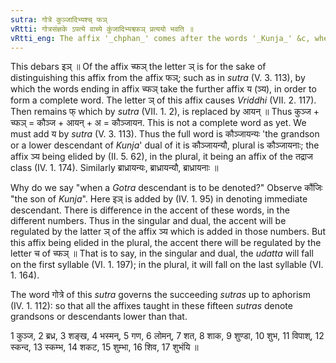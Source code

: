 ```yaml
---
sutra: गोत्रे कुञ्जादिभ्यश्च् फञ्
vRtti: गोत्रसंज्ञके ऽपत्ये वाच्ये कुंजादिभ्यश्च्फञ् प्रत्ययो भवति ॥
vRtti_eng: The affix '_chphan_' comes after the words '_Kunja_' &c, when a remoter descendant (called _Gotra_) is to be denoted.
---
```

This debars इञ् ॥ Of the affix च्फञ् the letter ञ् is for the sake of distinguishing this affix from the affix फञ्; such as in _sutra_ (V. 3. 113), by which the words ending in affix च्फञ् take the further affix य (ञ्य), in order to form a complete word. The letter ञ् of this affix causes _Vriddhi_ (VII. 2. 117). Then remains फ् which by _sutra_ (VII. 1. 2), is replaced by आयन् ॥ Thus कुञ्ज + च्फञ् = कौञ्ज + आयन् + अ = कौञ्जायन. This is not a complete word as yet. We must add य by _sutra_ (V. 3. 113). Thus the full word is कौञ्जायन्यः 'the grandson or a lower descendant of _Kunja_' dual of it is कौञ्जायन्यौ, plural is कौञ्जायनाः; the affix ञ्य being elided by (II. 5. 62), in the plural, it being an affix of the तद्राज class (IV. 1. 174). Similarly ब्राध्रायन्यः, ब्राध्रायन्यौ, ब्राध्रायनाः ॥

Why do we say "when a _Gotra_ descendant is to be denoted?" Observe कौंजिः "the son of _Kunja_". Here इञ् is added by (IV. 1. 95) in denoting immediate descendant. There is difference in the accent of these words, in the different numbers. Thus in the singular and dual, the accent will be regulated by the latter ञ् of the affix ञ्य which is added in those numbers. But this affix being elided in the plural, the accent there will be regulated by the letter च of च्फञ् ॥ That is to say, in the singular and dual, the _udatta_ will fall on the first syllable (VI. 1. 197); in the plural, it will fall on the last syllable (VI. 1. 164).

The word गोत्रे of this _sutra_ governs the succeeding _sutras_ up to aphorism (IV. 1. 112): so that all the affixes taught in these fifteen _sutras_ denote grandsons or descendants lower than that.

1 कुञ्ज, 2 ब्रध्र, 3 शङ्ख, 4 भस्मन्, 5 गण, 6 लोमन्, 7 शत, 8 शाक, 9 शुण्डा, 10 शुभ, 11 विपाश्, 12 स्कन्द, 13 स्कम्भ, 14 शकट, 15 शुम्भा, 16 शिव, 17 शुभंयि ॥
